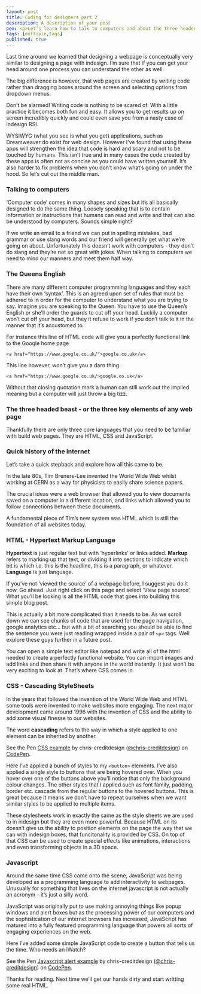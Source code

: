 ```yaml
---
layout: post
title: Coding for designers part 2
description: A description of your post
pen: <p>Let’s learn how to talk to computers and about the three headed beast that runs the internet.</p>
tags: [multiple,tags]
published: true
---
```


Last time around we learned that designing a webpage is conceptually very similar to designing a page with indesign. I’m sure that if you can get your head around one process you can understand the other as well.

The big difference is however, that web pages are created by writing code rather than dragging boxes around the screen and selecting options from dropdown menus. 

Don’t be alarmed! Writing code is nothing to be scared of. With a little practice it becomes both fun and easy. It allows you to get results up on screen incredibly quickly and could even save you from a nasty case of indesign RSI.

WYSIWYG (what you see is what you get) applications, such as Dreamweaver do exist for web design. However I’ve found that using these apps will strengthen the idea that code is hard and scary and not to be touched by humans. This isn’t true and in many cases the code created by these apps is often not as concise as you could have written yourself. It’s also harder to fix problems when you don’t know what’s going on under the hood. So let’s cut out the middle man.

### Talking to computers

‘Computer code’ comes in many shapes and sizes but it’s all basically designed to do the same thing. Loosely speaking that is to contain information or instructions that humans can read and write and that can also be understood by computers. Sounds simple right?

If we write an email to a friend we can put in spelling mistakes, bad grammar or use slang words and our friend will generally get what we’re going on about. Unfortunately this doesn’t work with computers - they don’t do slang and they’re not so great with jokes. When talking to computers we need to mind our manners and meet them half way.

### The Queens English

There are many different computer programming languages and they each have their own ‘syntax’. This is an agreed upon set of rules that must be adhered to in order for the computer to understand what you are trying to say. Imagine you are speaking to the Queen. You have to use the Queen’s English or she’ll order the guards to cut off your head. Luckily a computer won’t cut off your head, but they it refuse to work if you don’t talk to it in the manner that it’s accustomed to.

For instance this line of HTML code will give you a perfectly functional link to the Google home page

	<a href="https://www.google.co.uk/">google.co.uk</a>

This line however, won’t give you a darn thing.

	<a href="https://www.google.co.uk/>google.co.uk</a>

Without that closing quotation mark a human can still work out the implied meaning but a computer will just throw a big tizz.

### The three headed beast - or the three key elements of any web page

Thankfully there are only three core languages that you need to be familiar with build web pages. They are HTML, CSS and JavaScript.

### Quick history of the internet

Let’s take a quick stepback and explore how all this came to be.

In the late 80s, Tim Breners-Lee invented the World Wide Web whilst working at CERN as a way for physicists to easily share science papers.

The crucial ideas were a web browser that allowed you to view documents saved on a computer in a different location, and links which allowed you to follow connections between these documents.

A fundamental piece of Tim’s new system was HTML which is still the foundation of all websites today.

### HTML - Hypertext Markup Language

<strong>Hypertext</strong> is just regular text but with ‘hyperlinks’ or links added. <strong>Markup</strong> refers to marking up that text, or dividing it into sections to indicate which bit is which i.e. this is the headline, this is a paragraph, or whatever. <strong>Language</strong> is just language.

If you’ve not ‘viewed the source’ of a webpage before, I suggest you do it now. Go ahead. Just right click on this page and select ‘View page source’. What you’ll be looking is all the HTML code that goes into building this simple blog post.

This is actually a bit more complicated than it needs to be. As we scroll down we can see chunks of code that are used for the page navigation, google analytics etc... but with a bit of searching you should be able to find the sentence you were just reading wrapped inside a pair of `<p>` tags. Well explore these guys further in a future post. 

You can open a simple text editor like notepad and write all of the html needed to create a perfectly functional website. You can import images and add links and then share it with anyone in the world instantly. It just won’t be very exciting to look at. That’s where CSS comes in.

### CSS - Cascading StyleSheets

In the years that followed the invention of the World Wide Web and HTML some tools were invented to make websites more engaging. The next major development came around 1996 with the invention of CSS and the ability to add some visual finesse to our websites. 

The word <strong>cascading</strong> refers to the way in which a style applied to one element can be inherited by another.

<p data-height="268" data-theme-id="4772" data-slug-hash="71b53a8337ad2adeae45b95f1eee67f1" data-default-tab="result" class='codepen'>See the Pen <a href='http://codepen.io/chris-creditdesign/pen/71b53a8337ad2adeae45b95f1eee67f1/'>CSS example</a> by chris-creditdesign (<a href='http://codepen.io/chris-creditdesign'>@chris-creditdesign</a>) on <a href='http://codepen.io'>CodePen</a>.</p>

Here I’ve applied a bunch of styles to my `<button>` elements. I’ve also applied a single style to buttons that are being hovered over. When you hover over one of the buttons above you’ll notice that only the background colour changes. The other styles that I applied such as font family, padding, border etc. cascade from the regular buttons to the hovered buttons. This is great because it means we don’t have to repeat ourselves when we want similar styles to be applied to multiple items.

These stylesheets work in exactly the same as the style sheets we are used to in indesign but they are even more powerful. Because HTML on its doesn’t give us the ability to position elements on the page the way that we can with indesign boxes, that funcitonality is provided by CSS. On top of that CSS can be used to create special effects like animations, interactions and even transforming objects in a 3D space.

### Javascript

Around the same time CSS came onto the scene, JavaScript was being developed as a programming language to add interactivity to webpages. Unusually for something that lives on the internet javascript is not actually an acronym - it’s just a silly word. 

JavaScript was originally put to use making annoying things like popup windows and alert boxes but as the processing power of our computers and the sophistication of our internet browsers has increased, JavaScript has matured into a fully featured programming language that powers all sorts of engaging experiences on the web.

Here I’ve added some simple JavaScript code to create a button that tells us the time. Who needs an iWatch?

<p data-height="268" data-theme-id="4772" data-slug-hash="8085e55da5f83e78e9ebadc24a62c6c1" data-default-tab="result" class='codepen'>See the Pen <a href='http://codepen.io/chris-creditdesign/pen/8085e55da5f83e78e9ebadc24a62c6c1/'>Javascript alert example</a> by chris-creditdesign (<a href='http://codepen.io/chris-creditdesign'>@chris-creditdesign</a>) on <a href='http://codepen.io'>CodePen</a>.</p>

Thanks for reading. Next time we’ll get our hands dirty and start writting some real HTML.


















